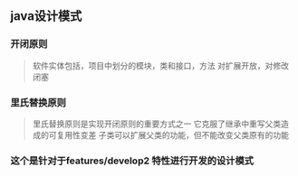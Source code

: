 ## java设计模式



### 开闭原则
> 软件实体包括，项目中划分的模块，类和接口，方法
> 对扩展开放，对修改闭塞


### 里氏替换原则
> 里氏替换原则是实现开闭原则的重要方式之一
> 它克服了继承中重写父类造成的可复用性变差
> 子类可以扩展父类的功能，但不能改变父类原有的功能 


### 这个是针对于features/develop2 特性进行开发的设计模式

